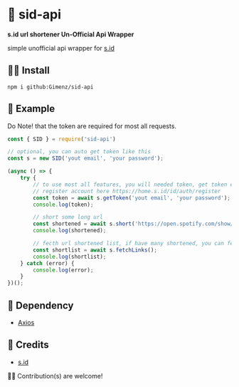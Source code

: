 # 🍚 sid-api
**s.id url shortener Un-Official Api Wrapper**

simple unofficial api wrapper for [s.id](https://s.id "s.id")

## 👨‍🍳 Install

`npm i github:Gimenz/sid-api`

## 📔 Example
Do Note! that the token are required for most all requests.
```js
const { SID } = require('sid-api')

// optional, you can auto get token like this 
const s = new SID('yout email', 'your password');

(async () => {
    try {
        // to use most all features, you will needed token, get token easily with getToken() function
		// register account here https://home.s.id/id/auth/register
        const token = await s.getToken('yout email', 'your password');
        console.log(token);

        // short some long url
        const shortened = await s.short('https://open.spotify.com/show/7gsV94xCLfVuwxBpcc2rbc');
        console.log(shortened);

        // fecth url shortened list, if have many shortened, you can fetch it by page
        const shortlist = await s.fetchLinks();
        console.log(shortlist);
    } catch (error) {
        console.log(error);
    }
})();
```
## 🌳 Dependency
- [Axios](https://npmjs.com/axios)

## 🥚 Credits
-  [s.id](https://s.id "s.id")

🧗‍♀️ Contribution(s) are welcome!